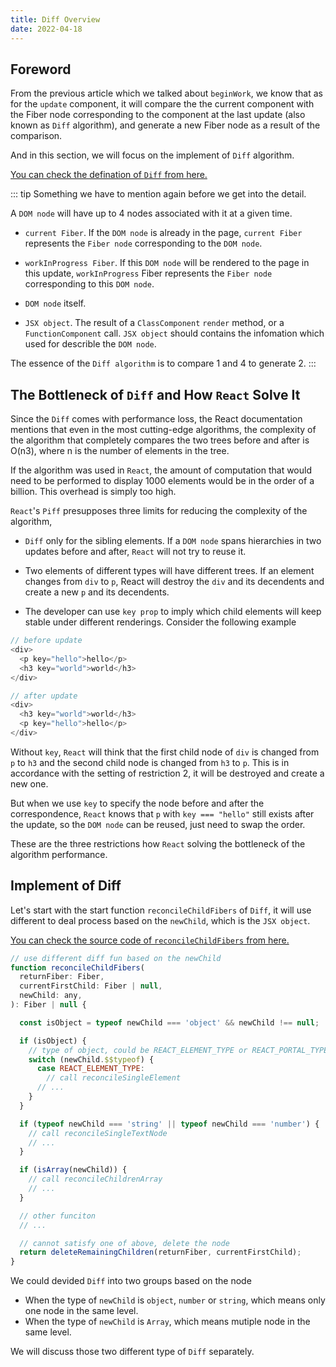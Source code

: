 ```yaml
---
title: Diff Overview
date: 2022-04-18
---
```


## Foreword

From the previous article which we talked about `beginWork`, we know that as for the `update` component, it will compare the the current component with the Fiber node corresponding to the component at the last update (also known as `Diff` algorithm), and generate a new Fiber node as a result of the comparison.

And in this section, we will focus on the implement of `Diff` algorithm.

[You can check the defination of `Diff` from here.](https://reactjs.org/docs/reconciliation.html#the-diffing-algorithm)

::: tip
Something we have to mention again before we get into the detail.

A `DOM node` will have up to 4 nodes associated with it at a given time.

- `current Fiber`. If the `DOM node` is already in the page, `current Fiber` represents the `Fiber node` corresponding to the `DOM node`.

- `workInProgress Fiber`. If this `DOM node` will be rendered to the page in this update, `workInProgress` Fiber represents the `Fiber node` corresponding to this `DOM node`.

- `DOM node` itself.

- `JSX object`. The result of a `ClassComponent` `render` method, or a `FunctionComponent` call. `JSX object` should contains the infomation which used for describle the `DOM node`.

The essence of the `Diff algorithm` is to compare 1 and 4 to generate 2.
:::

## The Bottleneck of `Diff` and How `React` Solve It

Since the `Diff` comes with performance loss, the React documentation mentions that even in the most cutting-edge algorithms, the complexity of the algorithm that completely compares the two trees before and after is O(n3), where n is the number of elements in the tree.

If the algorithm was used in `React`, the amount of computation that would need to be performed to display 1000 elements would be in the order of a billion. This overhead is simply too high.

`React`'s `Piff` presupposes three limits for reducing the complexity of the algorithm,

- `Diff` only for the sibling elements. If a `DOM node` spans hierarchies in two updates before and after, `React` will not try to reuse it.

- Two elements of different types will have different trees. If an element changes from `div` to `p`, React will destroy the `div` and its decendents and create a new `p` and its decendents.

- The developer can use `key prop` to imply which child elements will keep stable under different renderings. Consider the following example

```js
// before update
<div>
  <p key="hello">hello</p>
  <h3 key="world">world</h3>
</div>

// after update
<div>
  <h3 key="world">world</h3>
  <p key="hello">hello</p>
</div>

```

Without `key`, `React` will think that the first child node of `div` is changed from `p` to `h3` and the second child node is changed from `h3` to `p`. This is in accordance with the setting of restriction 2, it will be destroyed and create a new one.

But when we use `key` to specify the node before and after the correspondence, `React` knows that `p` with `key === "hello"` still exists after the update, so the `DOM node` can be reused, just need to swap the order.

These are the three restrictions how `React` solving the bottleneck of the algorithm performance.

## Implement of Diff

Let's start with the start function `reconcileChildFibers` of `Diff`, it will use different to deal process based on the `newChild`, which is the `JSX object`.

[You can check the source code of `reconcileChildFibers` from here.](https://github.com/facebook/react/blob/1fb18e22ae66fdb1dc127347e169e73948778e5a/packages/react-reconciler/src/ReactChildFiber.new.js#L1280)

```js
// use different diff fun based on the newChild
function reconcileChildFibers(
  returnFiber: Fiber,
  currentFirstChild: Fiber | null,
  newChild: any,
): Fiber | null {

  const isObject = typeof newChild === 'object' && newChild !== null;

  if (isObject) {
    // type of object, could be REACT_ELEMENT_TYPE or REACT_PORTAL_TYPE
    switch (newChild.$$typeof) {
      case REACT_ELEMENT_TYPE:
        // call reconcileSingleElement 
      // ...
    }
  }

  if (typeof newChild === 'string' || typeof newChild === 'number') {
    // call reconcileSingleTextNode 
    // ...
  }

  if (isArray(newChild)) {
    // call reconcileChildrenArray 
    // ...
  }

  // other funciton
  // ...

  // cannot satisfy one of above, delete the node
  return deleteRemainingChildren(returnFiber, currentFirstChild);
}
```

We could devided `Diff` into two groups based on the node

- When the type of `newChild` is `object`, `number` or `string`, which means only one node in the same level.
- When the type of `newChild` is `Array`, which means mutiple node in the same level.

We will discuss those two different type of `Diff` separately.